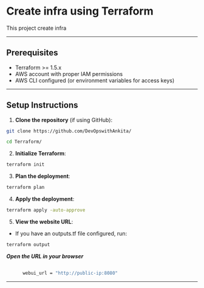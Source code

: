 # Create infra using Terraform

This project create infra 

---

## **Prerequisites**

- Terraform >= 1.5.x
- AWS account with proper IAM permissions
- AWS CLI configured (or environment variables for access keys)

---

## **Setup Instructions**

1. **Clone the repository** (if using GitHub):
```bash
git clone https://github.com/DevOpswithAnkita/

cd Terraform/
```

2. **Initialize Terraform**:
```bash
terraform init
```

3. **Plan the deployment**:
```bash
terraform plan
```

4. **Apply the deployment**:
```bash
terraform apply -auto-approve
```

5. **View the website URL**:
- If you have an outputs.tf file configured, run:
```bash
terraform output
```

***Open the URL in your browser***
  ```bash
       
        webui_url = "http://public-ip:8080"
   ```
---


